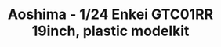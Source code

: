 ---
layout: product
title: "Aoshima - 1/24 Enkei GTC01RR 19inch, plastic modelkit"
price: "TBA" 
desc: "N/A"
img_path: "/assets/img/AO53317.webp"
brand: "N/A"
available: false
special_offer: false
new: false
soon: false
cat: "010000"
subcat: "013700"
subsubcat: "0N/A"
sifra: "AO53317"
popular: false
---